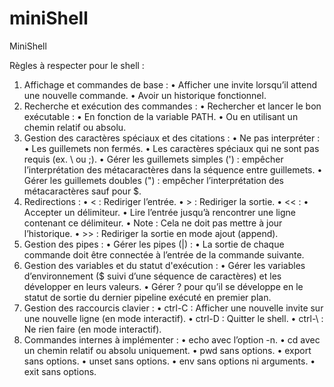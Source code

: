 # miniShell
MiniShell

Règles à respecter pour le shell :
1. Affichage et commandes de base :
  • Afficher une invite lorsqu’il attend une nouvelle commande.
  • Avoir un historique fonctionnel.
2. Recherche et exécution des commandes :
  • Rechercher et lancer le bon exécutable :
    • En fonction de la variable PATH.
    • Ou en utilisant un chemin relatif ou absolu.
3. Gestion des caractères spéciaux et des citations :
  • Ne pas interpréter :
    • Les guillemets non fermés.
    • Les caractères spéciaux qui ne sont pas requis (ex. \ ou ;).
  • Gérer les guillemets simples (') : empêcher l’interprétation des métacaractères dans la séquence entre guillemets.
  • Gérer les guillemets doubles (") : empêcher l’interprétation des métacaractères sauf pour $.
5. Redirections :
  • < : Rediriger l’entrée.
  • > : Rediriger la sortie.
  • << :
    • Accepter un délimiteur.
    • Lire l’entrée jusqu’à rencontrer une ligne contenant ce délimiteur.
    • Note : Cela ne doit pas mettre à jour l’historique.
  • >> : Rediriger la sortie en mode ajout (append).
5. Gestion des pipes :
  • Gérer les pipes (|) :
    • La sortie de chaque commande doit être connectée à l’entrée de la commande suivante.
6. Gestion des variables et du statut d'exécution :
  • Gérer les variables d’environnement ($ suivi d’une séquence de caractères) et les développer en leurs valeurs.
  • Gérer ? pour qu’il se développe en le statut de sortie du dernier pipeline exécuté en premier plan.
7. Gestion des raccourcis clavier :
  • ctrl-C : Afficher une nouvelle invite sur une nouvelle ligne (en mode interactif).
  • ctrl-D : Quitter le shell.
  • ctrl-\ : Ne rien faire (en mode interactif).
8. Commandes internes à implémenter :
  • echo avec l’option -n.
  • cd avec un chemin relatif ou absolu uniquement.
  • pwd sans options.
  • export sans options.
  • unset sans options.
  • env sans options ni arguments.
  • exit sans options.
